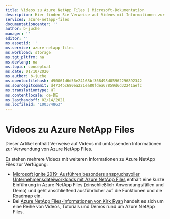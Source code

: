 ```yaml
---
title: Videos zu Azure NetApp Files | Microsoft-Dokumentation
description: Hier finden Sie Verweise auf Videos mit Informationen zur Verwendung von Azure NetApp Files.
services: azure-netapp-files
documentationcenter: ''
author: b-juche
manager: ''
editor: ''
ms.assetid: ''
ms.service: azure-netapp-files
ms.workload: storage
ms.tgt_pltfrm: na
ms.devlang: na
ms.topic: conceptual
ms.date: 01/10/2020
ms.author: b-juche
ms.openlocfilehash: d90061d6d56e24168bf368498d05962296892342
ms.sourcegitcommit: d4734bc680ea221ea80fdea67859d6d32241aefc
ms.translationtype: HT
ms.contentlocale: de-DE
ms.lasthandoff: 02/14/2021
ms.locfileid: "100374863"
---
```

# <a name="azure-netapp-files-videos"></a>Videos zu Azure NetApp Files
Dieser Artikel enthält Verweise auf Videos mit umfassenden Informationen zur Verwendung von Azure NetApp Files. 

Es stehen mehrere Videos mit weiteren Informationen zu Azure NetApp Files zur Verfügung:  

* [Microsoft Ignite 2019: Ausführen besonders anspruchsvoller Unternehmensdateiworkloads mit Azure NetApp Files](https://azure.microsoft.com/resources/videos/ignite-2018-taking-on-the-most-demanding-enterprise-file-workloads-with-azure-netapp-files/) enthält eine kurze Einführung in Azure NetApp Files (einschließlich Anwendungsfällen und Demo) und geht anschließend ausführlicher auf die Funktionen und die Roadmap ein.
* Bei [Azure NetApp Files-Informationen von Kirk Ryan](https://www.youtube.com/channel/UCq1jZkyVXqMsMSIvScBE2qg/playlists) handelt es sich um eine Reihe von Videos, Tutorials und Demos rund um Azure NetApp Files. 
